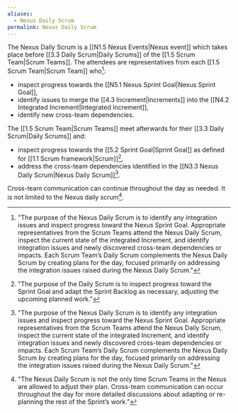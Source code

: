 ```yaml
---
aliases:
  - Nexus Daily Scrum
permalink: Nexus Daily Scrum
---
```

The Nexus Daily Scrum is a [[N1.5 Nexus Events|Nexus event]] which takes place before [[3.3 Daily Scrum|Daily Scrums]] of the [[1.5 Scrum Team|Scrum Teams]]. The attendees are representatives from each [[1.5 Scrum Team|Scrum Team]] who[^purpose-nexus-daily]:
- inspect progress towards the [[N5.1 Nexus Sprint Goal|Nexus Sprint Goal]],
- identify issues to merge the [[4.3 Increment|Increments]] into the [[N4.2 Integrated Increment|Integrated Increment]],
- identify new cross-team dependencies.

The [[1.5 Scrum Team|Scrum Teams]] meet afterwards for their [[3.3 Daily Scrum|Daily Scrums]] and:
- inspect progress towards the [[5.2 Sprint Goal|Sprint Goal]] as defined for [[1.1 Scrum framework|Scrum]][^purpose-of-daily],
- address the cross-team dependencies identified in the [[N3.3 Nexus Daily Scrum|Nexus Daily Scrum]][^purpose-nexus-daily].


Cross-team communication can continue throughout the day as needed. It is not limited to the Nexus daily scrum[^nexus-daily-not-only].

[^purpose-nexus-daily]: "The purpose of the Nexus Daily Scrum is to identify any integration issues and inspect progress toward the Nexus Sprint Goal. Appropriate representatives from the Scrum Teams attend the Nexus Daily Scrum, inspect the current state of the integrated Increment, and identify integration issues and newly discovered cross-team dependencies or impacts. Each Scrum Team’s Daily Scrum complements the Nexus Daily Scrum by creating plans for the day, focused primarily on addressing the integration issues raised during the Nexus Daily Scrum."[^nexus-guide-2021]

[^nexus-daily-not-only]: "The Nexus Daily Scrum is not the only time Scrum Teams in the Nexus are allowed to adjust their plan. Cross-team communication can occur throughout the day for more detailed discussions about adapting or re-planning the rest of the Sprint’s work."[^nexus-guide-2021]

[^purpose-of-daily]: "The purpose of the Daily Scrum is to inspect progress toward the Sprint Goal and adapt the Sprint Backlog as necessary, adjusting the upcoming planned work."[^scrum-guide-2020]

[^scrum-guide-2020]: [[Scrum Guide|Scrum Guide (2020)]]

[^nexus-guide-2021]: [[Nexus Guide|Nexus Guide (2021)]]
